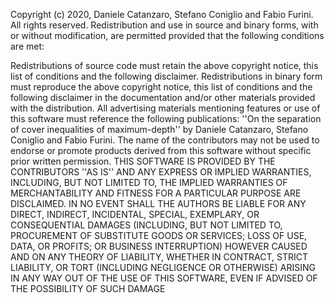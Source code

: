 Copyright (c) 2020, Daniele Catanzaro, Stefano Coniglio and Fabio Furini. All rights reserved. Redistribution and use in source and binary forms, with or without modification, are permitted provided that the following conditions are met:

Redistributions of source code must retain the above copyright notice, this list of conditions and the following disclaimer.
Redistributions in binary form must reproduce the above copyright notice, this list of conditions and the following disclaimer in the documentation and/or other materials provided with the distribution.
All advertising materials mentioning features or use of this software must reference the following publications: ''On the separation of cover inequalities of maximum-depth'' by Daniele Catanzaro, Stefano Coniglio and Fabio Furini.
The name of the contributors may not be used to endorse or promote products derived from this software without specific prior written permission. THIS SOFTWARE IS PROVIDED BY THE CONTRIBUTORS ''AS IS'' AND ANY EXPRESS OR IMPLIED WARRANTIES, INCLUDING, BUT NOT LIMITED TO, THE IMPLIED WARRANTIES OF MERCHANTABILITY AND FITNESS FOR A PARTICULAR PURPOSE ARE DISCLAIMED. IN NO EVENT SHALL THE AUTHORS BE LIABLE FOR ANY DIRECT, INDIRECT, INCIDENTAL, SPECIAL, EXEMPLARY, OR CONSEQUENTIAL DAMAGES (INCLUDING, BUT NOT LIMITED TO, PROCUREMENT OF SUBSTITUTE GOODS OR SERVICES; LOSS OF USE, DATA, OR PROFITS; OR BUSINESS INTERRUPTION) HOWEVER CAUSED AND ON ANY THEORY OF LIABILITY, WHETHER IN CONTRACT, STRICT LIABILITY, OR TORT (INCLUDING NEGLIGENCE OR OTHERWISE) ARISING IN ANY WAY OUT OF THE USE OF THIS SOFTWARE, EVEN IF ADVISED OF THE POSSIBILITY OF SUCH DAMAGE
